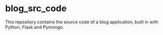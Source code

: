 # blog_src_code
This repository contains the source code of a blog application, built in with Python, Flask and Pymongo.
